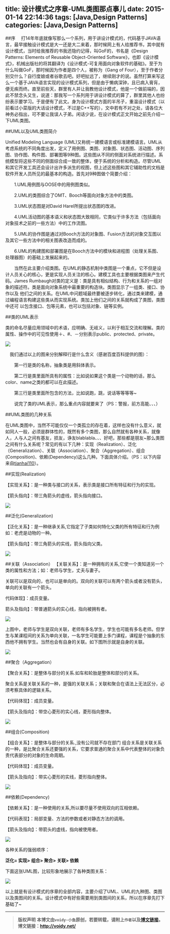 title: 设计模式之序章-UML类图那点事儿
date: 2015-01-14 22:14:36
tags: [Java,Design Patterns]
categories: [Java,Design Patterns]
---
##序
　打14年年底就像写那么一个系列，用于讲设计模式的，代码基于JAVA语言，最早接触设计模式是大一还是大二来着，那时候网上有人给推荐书，其中就有设计模式，当时给我推荐的书我还隐约记得，叫GoF的，书名是《Design Patterns: Elements of Reusable Object-Oriented Software》，也即《设计模式》，机械出版社的将其翻译为《设计模式-可复用面向对象软件的基础》。至于为什么叫做GoF，那时候因为作者是四个人，被称为（Gang of Four），至于作者分别交什么？自行度娘或者谷歌去吧。好吧扯远了，继续刚才的说。虽然打算来写这么一个基于JAVA语言实现的设计模式系列，但是由于懒病深钟，且已病入膏肓，便无疾而终。直至前些天，群里有人并让我教他设计模式，他是一个做前端的，因此不禁念头又生，说道：那我写一个系列用于讲设计模式的算了，群里其他人也纷纷表示要学习。于是便有了此文。身为设计模式方面的半吊子，重温设计模式（以前看过小菜版的大话设计模式，不过是C++写的），文中若有不对之处，请各位大神务必指出，可不要让我误人子弟。闲话少说，在设计模式正文开始之前先介绍一下UML类图。

##UML以及UML类图简介

Unified Modeling Language (UML)又称统一建模语言或标准建模语言。UML从考虑系统的不同角度出发，定义了用例图、类图、对象图、状态图、活动图、序列图、协作图、构件图、部署图等9种图。这些图从不同的侧面对系统进行描述。系统模型将这些不同的侧面综合成一致的整体，便于系统的分析和构造。尽管UML和其它开发工具还会设计出许多派生的视图，但上述这些图和其它辅助性的文档是软件开发人员所见的最基本的构造。首先对9种图做个简要介绍：

　　1.UML用例图与OOSE中的用例图类似。

　　2.UML的类图综合了OMT、Booch等面向对象方法中的类图。

　　3.UML状态图是对David Harel所提出状态图的改进。

　　4.UML活动图的基本语义和状态图大致相同，它类似于许多方法（包括面向对象技术之前的一些方法）中的工作流图。

　　5.UML的协作图是通过对Booch方法的对象图、Fusion方法的对象交互图以及其它一些方法中的相关图表改造而成的。

　　6.UML的构建图和部署图是在Booch方法中的模块和进程图（处理关系图、处理器图）的基础上发展起来的。

　　当然在此主要介绍类图。在UML的静态机制中类图是一个重点，它不但是设计人员关心的核心，更是实现人员关注的核心。建模工具也主要根据类图来产生代码。James Rumbaugh对类的定义是：类是具有相似结构、行为和关系的一组对象的描述符。类是面向对象系统中最重要的构造块。类图显示了一组类、接口、协作以及 他们之间的关系。在UML中问题域最终要被逐步转化，通过类来建模，通过编程语言构建这些类从而实现系统。类加上他们之间的关系就构成了类图，类图中还可 以包含接口、包等元素，也可以包括对象、链等实例。

##类的UML表示

类的命名尽量应用领域中的术语，应明确、无岐义，以利于相互交流和理解。类的属性、操作中的可见性使用＋、#、－分别表示public、protected、private。

![](http://images.cnitblog.com/blog/666211/201501/141640122617836.jpg)

　我们通过以上的图来分别解释行是什么含义（感谢百度百科提供的图）：

　　第一行是类的名称，抽象类是用斜体表示。

　　第二行是类里面所具有的属性：比如说如果这个类是一个动物的话，那么color、name之类的都可以在此描述。

　　第三行是类里面所包含的方法，比如说跑，跳，说话等等等等~

　　说完了类的UML表示，那么重点内容就要来了（PS：警报，前方高能、、、）

##UML类图的几种关系

在UML类图中，当然不可能仅仅一个类孤立的存在着，这样也没有什么意义，就如同人一般，必须是群体性的，既然有多个类图，那么自然就有各种关系，就像人，人与人之间有基友，损友，诤友blablabla、、、好吧，那些都是朋友~那么类图之间有什么关系呢？常见的有以下几种：实现（Realization）、泛化（Generalization）、关联（Association）、聚合（Aggregation）、组合(Composition)、依赖(Dependency)这么几种。下面具体介绍。（PS：以下内容来自[tianhai110](http://blog.csdn.net/tianhai110/article/details/6339565)）。

##实现(Realization)　　

【实现关系】：是一种类与接口的关系，表示类是接口所有特征和行为的实现。

【箭头指向】：带三角箭头的虚线，箭头指向接口。

![](http://images.cnitblog.com/blog/666211/201501/141710424334773.gif)


##泛化(Generalization)

【泛化关系】：是一种继承关系,它指定了子类如何特化父类的所有特征和行为例如：老虎是动物的一种。

【箭头指向】：带三角箭头的实线，箭头指向父类。

![](http://images.cnitblog.com/blog/666211/201501/141712431045741.gif)

##关联（Association）
【关联关系】：是一种拥有的关系,它使一个类知道另一个类的属性和方法；如：老师与学生，丈夫与妻子。

关联可以是双向的，也可以是单向的。双向的关联可以有两个箭头或者没有箭头，单向的关联有一个箭头。

代码体现】：成员变量。

箭头及指向】：带普通箭头的实心线，指向被拥有者。

![](http://images.cnitblog.com/blog/666211/201501/141714079482621.gif)

上图中，老师与学生是双向关联，老师有多名学生，学生也可能有多名老师。但学生与某课程间的关系为单向关联，一名学生可能要上多门课程，课程是个抽象的东西他不拥有学生。当然也会有自身的关联。如下图所示就是自身的关联。

![](http://images.cnitblog.com/blog/666211/201501/141714453238436.gif)

##聚合（Aggregation）

【聚合关系】：是整体与部分的关系.如车和轮胎是整体和部分的关系。

聚合关系是关联关系的一种，是强的关联关系；关联和聚合在语法上无法区分，必须考察具体的逻辑关系。

【代码体现】：成员变量。

【箭头及指向】：带空心菱形的实心线，菱形指向整体。

![](http://images.cnitblog.com/blog/666211/201501/141716228545406.gif)

##组合(Composition)

【组合关系】：是整体与部分的关系.,没有公司就不存在部门      组合关系是关联关系的一种，是比聚合关系还要强的关系，它要求普通的聚合关系中代表整体的对象负责代表部分的对象的生命周期。

【代码体现】：成员变量。

【箭头及指向】：带实心菱形的实线，菱形指向整体。

![](http://images.cnitblog.com/blog/666211/201501/141716582456795.gif)

##依赖(Dependency)

【依赖关系】：是一种使用的关系,所以要尽量不使用双向的互相依赖。

【代码表现】：局部变量、方法的参数或者对静态方法的调用。

【箭头及指向】：带箭头的虚线，指向被使用者。

![](http://images.cnitblog.com/blog/666211/201501/141717309173914.gif)

各种关系的强弱顺序：

**泛化= 实现> 组合> 聚合> 关联> 依赖**

下面这张UML图，比较形象地展示了各种类图关系：

![](http://images.cnitblog.com/blog/666211/201501/141718081677000.gif)

以上就是有设计模式的序章的全部内容，主要介绍了UML、UML的九种图、类图以及类图间的关系。设计模式中有好些需要用到类图间的关系，所以在序章先打下基础了~


---
> **版权声明**
> **本博文由`voidy-小鱼`原创，若要转载，请附上`作者`以及[博文链接](http://voidy.net)。**
> **博文链接：<http://voidy.net/>**